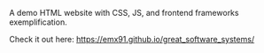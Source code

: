 A demo HTML website with CSS, JS, and frontend frameworks exemplification.

Check it out here: https://emx91.github.io/great_software_systems/
